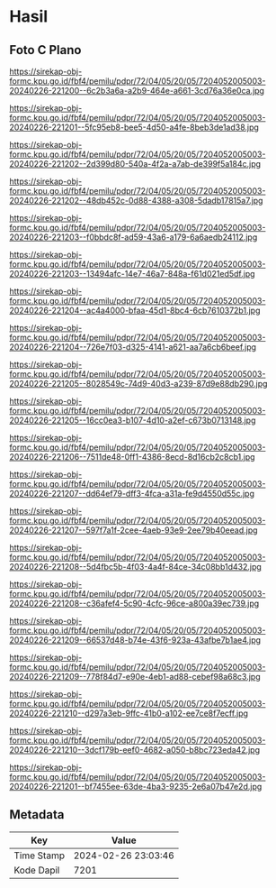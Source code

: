 # Hasil

## Foto C Plano

https://sirekap-obj-formc.kpu.go.id/fbf4/pemilu/pdpr/72/04/05/20/05/7204052005003-20240226-221200--6c2b3a6a-a2b9-464e-a661-3cd76a36e0ca.jpg

https://sirekap-obj-formc.kpu.go.id/fbf4/pemilu/pdpr/72/04/05/20/05/7204052005003-20240226-221201--5fc95eb8-bee5-4d50-a4fe-8beb3de1ad38.jpg

https://sirekap-obj-formc.kpu.go.id/fbf4/pemilu/pdpr/72/04/05/20/05/7204052005003-20240226-221202--2d399d80-540a-4f2a-a7ab-de399f5a184c.jpg

https://sirekap-obj-formc.kpu.go.id/fbf4/pemilu/pdpr/72/04/05/20/05/7204052005003-20240226-221202--48db452c-0d88-4388-a308-5dadb17815a7.jpg

https://sirekap-obj-formc.kpu.go.id/fbf4/pemilu/pdpr/72/04/05/20/05/7204052005003-20240226-221203--f0bbdc8f-ad59-43a6-a179-6a6aedb24112.jpg

https://sirekap-obj-formc.kpu.go.id/fbf4/pemilu/pdpr/72/04/05/20/05/7204052005003-20240226-221203--13494afc-14e7-46a7-848a-f61d021ed5df.jpg

https://sirekap-obj-formc.kpu.go.id/fbf4/pemilu/pdpr/72/04/05/20/05/7204052005003-20240226-221204--ac4a4000-bfaa-45d1-8bc4-6cb7610372b1.jpg

https://sirekap-obj-formc.kpu.go.id/fbf4/pemilu/pdpr/72/04/05/20/05/7204052005003-20240226-221204--726e7f03-d325-4141-a621-aa7a6cb6beef.jpg

https://sirekap-obj-formc.kpu.go.id/fbf4/pemilu/pdpr/72/04/05/20/05/7204052005003-20240226-221205--8028549c-74d9-40d3-a239-87d9e88db290.jpg

https://sirekap-obj-formc.kpu.go.id/fbf4/pemilu/pdpr/72/04/05/20/05/7204052005003-20240226-221205--16cc0ea3-b107-4d10-a2ef-c673b0713148.jpg

https://sirekap-obj-formc.kpu.go.id/fbf4/pemilu/pdpr/72/04/05/20/05/7204052005003-20240226-221206--7511de48-0ff1-4386-8ecd-8d16cb2c8cb1.jpg

https://sirekap-obj-formc.kpu.go.id/fbf4/pemilu/pdpr/72/04/05/20/05/7204052005003-20240226-221207--dd64ef79-dff3-4fca-a31a-fe9d4550d55c.jpg

https://sirekap-obj-formc.kpu.go.id/fbf4/pemilu/pdpr/72/04/05/20/05/7204052005003-20240226-221207--597f7a1f-2cee-4aeb-93e9-2ee79b40eead.jpg

https://sirekap-obj-formc.kpu.go.id/fbf4/pemilu/pdpr/72/04/05/20/05/7204052005003-20240226-221208--5d4fbc5b-4f03-4a4f-84ce-34c08bb1d432.jpg

https://sirekap-obj-formc.kpu.go.id/fbf4/pemilu/pdpr/72/04/05/20/05/7204052005003-20240226-221208--c36afef4-5c90-4cfc-96ce-a800a39ec739.jpg

https://sirekap-obj-formc.kpu.go.id/fbf4/pemilu/pdpr/72/04/05/20/05/7204052005003-20240226-221209--66537d48-b74e-43f6-923a-43afbe7b1ae4.jpg

https://sirekap-obj-formc.kpu.go.id/fbf4/pemilu/pdpr/72/04/05/20/05/7204052005003-20240226-221209--778f84d7-e90e-4eb1-ad88-cebef98a68c3.jpg

https://sirekap-obj-formc.kpu.go.id/fbf4/pemilu/pdpr/72/04/05/20/05/7204052005003-20240226-221210--d297a3eb-9ffc-41b0-a102-ee7ce8f7ecff.jpg

https://sirekap-obj-formc.kpu.go.id/fbf4/pemilu/pdpr/72/04/05/20/05/7204052005003-20240226-221210--3dcf179b-eef0-4682-a050-b8bc723eda42.jpg

https://sirekap-obj-formc.kpu.go.id/fbf4/pemilu/pdpr/72/04/05/20/05/7204052005003-20240226-221201--bf7455ee-63de-4ba3-9235-2e6a07b47e2d.jpg


## Metadata

| Key        | Value               |
| ---------- | ------------------- |
| Time Stamp | 2024-02-26 23:03:46 |
| Kode Dapil | 7201                |



